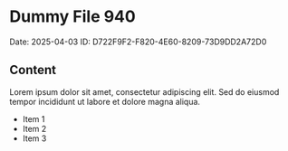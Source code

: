 # Dummy File 940

Date: 2025-04-03
ID: D722F9F2-F820-4E60-8209-73D9DD2A72D0

## Content

Lorem ipsum dolor sit amet, consectetur adipiscing elit.
Sed do eiusmod tempor incididunt ut labore et dolore magna aliqua.

* Item 1
* Item 2
* Item 3

